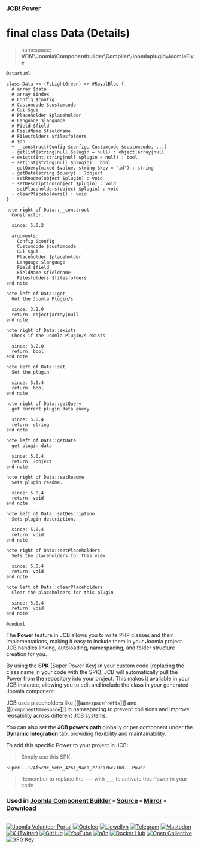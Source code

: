 ### JCB! Power
# final class Data (Details)
> namespace: **VDM\Joomla\Componentbuilder\Compiler\Joomlaplugin\JoomlaFive**

```uml
@startuml

class Data << (F,LightGreen) >> #RoyalBlue {
  # array $data
  # array $index
  # Config $config
  # Customcode $customcode
  # Gui $gui
  # Placeholder $placeholder
  # Language $language
  # Field $field
  # FieldName $fieldname
  # Filesfolders $filesfolders
  # $db
  + __construct(Config $config, Customcode $customcode, ...)
  + get(int|string|null $plugin = null) : object|array|null
  + exists(int|string|null $plugin = null) : bool
  + set(int|string|null $plugin) : bool
  - getQuery(mixed $value, string $key = 'id') : string
  - getData(string $query) : ?object
  - setReadme(object $plugin) : void
  - setDescription(object $plugin) : void
  - setPlaceholders(object $plugin) : void
  - clearPlaceholders() : void
}

note right of Data::__construct
  Constructor.

  since: 5.0.2
  
  arguments:
    Config $config
    Customcode $customcode
    Gui $gui
    Placeholder $placeholder
    Language $language
    Field $field
    FieldName $fieldname
    Filesfolders $filesfolders
end note

note left of Data::get
  Get the Joomla Plugin/s

  since: 3.2.0
  return: object|array|null
end note

note right of Data::exists
  Check if the Joomla Plugin/s exists

  since: 3.2.0
  return: bool
end note

note left of Data::set
  Set the plugin

  since: 5.0.4
  return: bool
end note

note right of Data::getQuery
  get current plugin data query

  since: 5.0.4
  return: string
end note

note left of Data::getData
  get plugin data

  since: 5.0.4
  return: ?object
end note

note right of Data::setReadme
  Sets plugin readme.

  since: 5.0.4
  return: void
end note

note left of Data::setDescription
  Sets plugin description.

  since: 5.0.4
  return: void
end note

note right of Data::setPlaceholders
  Sets the placeholders for this view

  since: 5.0.4
  return: void
end note

note left of Data::clearPlaceholders
  Clear the placeholders for this plugin

  since: 5.0.4
  return: void
end note

@enduml
```

The **Power** feature in JCB allows you to write PHP classes and their implementations,
making it easy to include them in your Joomla project. JCB handles linking, autoloading,
namespacing, and folder structure creation for you.

By using the **SPK** (Super Power Key) in your custom code (replacing the class name
in your code with the SPK), JCB will automatically pull the Power from the repository
into your project. This makes it available in your JCB instance, allowing you to edit
and include the class in your generated Joomla component.

JCB uses placeholders like [[[`NamespacePrefix`]]] and [[[`ComponentNamespace`]]] in
namespacing to prevent collisions and improve reusability across different JCB systems.

You can also set the **JCB powers path** globally or per component under the
**Dynamic Integration** tab, providing flexibility and maintainability.

To add this specific Power to your project in JCB:

> Simply use this SPK:
```
Super---174f5c9c_5e03_4261_94ca_279ca76c710d---Power
```
> Remember to replace the `---` with `___` to activate this Power in your code.

### Used in [Joomla Component Builder](https://www.joomlacomponentbuilder.com) - [Source](https://git.vdm.dev/joomla/Component-Builder) - [Mirror](https://github.com/vdm-io/Joomla-Component-Builder) - [Download](https://git.vdm.dev/joomla/pkg-component-builder/releases)

---
[![Joomla Volunteer Portal](https://img.shields.io/badge/-Joomla-gold?logo=joomla)](https://volunteers.joomla.org/joomlers/1396-llewellyn-van-der-merwe "Join Llewellyn on the Joomla Volunteer Portal: Shaping the Future Together!") [![Octoleo](https://img.shields.io/badge/-Octoleo-black?logo=linux)](https://git.vdm.dev/octoleo "--quiet") [![Llewellyn](https://img.shields.io/badge/-Llewellyn-ffffff?logo=gitea)](https://git.vdm.dev/Llewellyn "Collaborate and Innovate with Llewellyn on Git: Building a Better Code Future!") [![Telegram](https://img.shields.io/badge/-Telegram-blue?logo=telegram)](https://t.me/Joomla_component_builder "Join Llewellyn and the Community on Telegram: Building Joomla Components Together!") [![Mastodon](https://img.shields.io/badge/-Mastodon-9e9eec?logo=mastodon)](https://joomla.social/@llewellyn "Connect and Engage with Llewellyn on Joomla Social: Empowering Communities, One Post at a Time!") [![X (Twitter)](https://img.shields.io/badge/-X-black?logo=x)](https://x.com/llewellynvdm "Join the Conversation with Llewellyn on X: Where Ideas Take Flight!") [![GitHub](https://img.shields.io/badge/-GitHub-181717?logo=github)](https://github.com/Llewellynvdm "Build, Innovate, and Thrive with Llewellyn on GitHub: Turning Ideas into Impact!") [![YouTube](https://img.shields.io/badge/-YouTube-ff0000?logo=youtube)](https://www.youtube.com/@OctoYou "Explore, Learn, and Create with Llewellyn on YouTube: Your Gateway to Inspiration!") [![n8n](https://img.shields.io/badge/-n8n-black?logo=n8n)](https://n8n.io/creators/octoleo "Effortless Automation and Impactful Workflows with Llewellyn on n8n!") [![Docker Hub](https://img.shields.io/badge/-Docker-grey?logo=docker)](https://hub.docker.com/u/llewellyn "Llewellyn on Docker: Containerize Your Creativity!") [![Open Collective](https://img.shields.io/badge/-Donate-green?logo=opencollective)](https://opencollective.com/joomla-component-builder "Donate towards JCB: Help Llewellyn financially so he can continue developing this great tool!") [![GPG Key](https://img.shields.io/badge/-GPG-blue?logo=gnupg)](https://git.vdm.dev/Llewellyn/gpg "Unlock Trust and Security with Llewellyn's GPG Key: Your Gateway to Verified Connections!")
